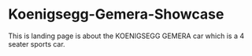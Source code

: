 # Koenigsegg-Gemera-Showcase
This is landing page is about the KOENIGSEGG GEMERA car which is a 4 seater sports car.
